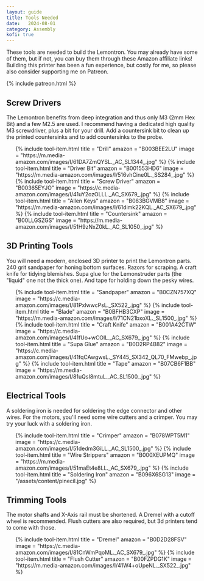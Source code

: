 ```yaml
---
layout: guide
title: Tools Needed
date:   2024-08-01
category: Assembly
kofi: true
---
```


These tools are needed to build the Lemontron. You may already have some of them, but if not, you can buy them
through these Amazon affiliate links! Building this printer has been a fun experience, but costly for me, so please
also consider supporting me on Patreon.

{% include patreon.html %}

## Screw Drivers

The Lemontron benefits from deep integration and thus only M3 (2mm Hex Bit) and a few M2.5 are used. I
recommend having a dedicated high quality M3 screwdriver, plus a bit for your drill. Add a countersink bit to clean up
the printed countersinks and to add countersinks to the probe.

<ul class="tool-links">
{% include tool-item.html
title = "Drill"
amazon = "B003BEE2LU"
image = "https://m.media-amazon.com/images/I/61DA7ZmQYSL._AC_SL1344_.jpg"
%}
{% include tool-item.html
title = "Driver Bit"
amazon = "B001553HD6"
image = "https://m.media-amazon.com/images/I/516vhCine0L._SS284_.jpg"
%}
{% include tool-item.html
title = "Screw Driver"
amazon = "B00365EYJO"
image = "https://c.media-amazon.com/images/I/41uY2ozOLLL._AC_SX679_.jpg"
%}
{% include tool-item.html
title = "Allen Keys"
amazon = "B083BGVMB8"
image = "https://m.media-amazon.com/images/I/61dimk22KQL._AC_SX679_.jpg"
%}
{% include tool-item.html
title = "Countersink"
amazon = "B00LLGSZGS"
image = "https://m.media-amazon.com/images/I/51H9zNxZ0kL._AC_SL1050_.jpg"
%}
</ul>

## 3D Printing Tools

You will need a modern, enclosed 3D printer to print the Lemontron parts. 240 grit
sandpaper for honing bottom surfaces. Razors for scraping. A craft knife for tidying blemishes. Supa glue for the
Lemonstruder parts (the "liquid" one not the thick one). And tape for holding down the pesky wires.

<ul class="tool-links">
{% include tool-item.html
title = "Sandpaper"
amazon = "B0CZN757XQ"
image = "https://c.media-amazon.com/images/I/81PxlwwcPsL._SX522_.jpg"
%}
{% include tool-item.html
title = "Blade"
amazon = "B0BFHB3CXP"
image = "https://m.media-amazon.com/images/I/71CN21bxoXL._SL1500_.jpg"
%}
{% include tool-item.html
title = "Craft Knife"
amazon = "B001A42CTW"
image = "https://c.media-amazon.com/images/I/41fUo+wCOlL._AC_SX679_.jpg"
%}
{% include tool-item.html
title = "Supa Glue"
amazon = "B0D2RP4B82"
image = "https://c.media-amazon.com/images/I/41fqCAwgwsL._SY445_SX342_QL70_FMwebp_.jpg"
%}
{% include tool-item.html
title = "Tape"
amazon = "B07CB6F1BB"
image = "https://m.media-amazon.com/images/I/81uQsI8mtuL._AC_SL1500_.jpg"
%}
</ul>

## Electrical Tools

A soldering iron is needed for soldering the edge connector and other wires. For the
motors, you'll need some wire cutters and a crimper. You may try your luck with a soldering iron.

<ul class="tool-links">
{% include tool-item.html
title = "Crimper"
amazon = "B078WPT5M1"
image = "https://c.media-amazon.com/images/I/51dedm3GiLL._AC_SL1500_.jpg"
%}
{% include tool-item.html
title = "Wire Strippers"
amazon = "B000XEUPMQ"
image = "https://m.media-amazon.com/images/I/51maEt4e8LL._AC_SX679_.jpg"
%}
{% include tool-item.html
title = "Soldering Iron"
amazon = "B096X6SG13"
image = "/assets/content/pinecil.jpg"
%}
</ul>

## Trimming Tools

The motor shafts and X-Axis rail must be shortened. A Dremel with a cutoff wheel is recommended. Flush cutters are also
required, but 3d printers tend to come with those.

<ul class="tool-links">
{% include tool-item.html
title = "Dremel"
amazon = "B0D2D28FSV"
image = "https://c.media-amazon.com/images/I/81CnWmPqoML._AC_SX679_.jpg"
%}
{% include tool-item.html
title = "Flush Cutter"
amazon = "B00FZPDG1K"
image = "https://m.media-amazon.com/images/I/41W4+oUpeNL._SX522_.jpg"
%}
</ul>
